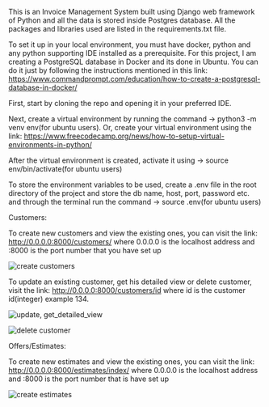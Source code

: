 This is an Invoice Management System built using Django web framework of Python and all the data is stored inside Postgres database. All the packages and libraries used are listed in the requirements.txt file.

To set it up in your local environment, you must have docker, python and any python supporting IDE installed as a prerequisite. For this project, I am creating a PostgreSQL database in Docker and its done in Ubuntu. You can do it just by following the instructions mentioned in this link: https://www.commandprompt.com/education/how-to-create-a-postgresql-database-in-docker/

First, start by cloning the repo and opening it in your preferred IDE.

Next, create a virtual environment by running the command -> python3 -m venv env(for ubuntu users). Or, create your virtual environment using the link: https://www.freecodecamp.org/news/how-to-setup-virtual-environments-in-python/

After the virtual environment is created, activate it using -> source env/bin/activate(for ubuntu users)

To store the environment variables to be used, create a .env file in the root directory of the project and store the db name, host, port, password etc. and through the terminal run the command -> source .env(for ubuntu users)

Customers:

To create new customers and view the existing ones, you can visit the link: http://0.0.0.0:8000/customers/ where 0.0.0.0 is the localhost address and :8000 is the port number that you have set up

![create customers](/home/rohit007/Pictures/Screenshots/customer_creation.png)  

To update an existing customer, get his detailed view or delete customer, visit the link: http://0.0.0.0:8000/customers/id where id is the customer id(integer) example 134.

![update, get_detailed_view](/home/rohit007/Pictures/Screenshots/update_customer.png)

![delete customer](/home/rohit007/Pictures/Screenshots/delete_customer.png)

Offers/Estimates:

To create new estimates and view the existing ones, you can visit the link: http://0.0.0.0:8000/estimates/index/ where 0.0.0.0 is the localhost address and :8000 is the port number that is have set up

![create estimates](/home/rohit007/Pictures/Screenshots/estimate_creation.png)